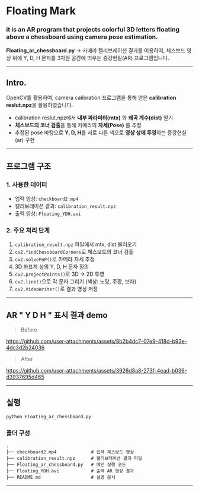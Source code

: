 
# Floating Mark
### it is an AR program that projects colorful 3D letters floating above a chessboard using camera pose estimation.

**Floating_ar_chessboard.py** 
-> 카메라 캘리브레이션 결과를 이용하여, 체스보드 영상 위에 Y, D, H 문자를 3차원 공간에 띄우는 증강현실(AR) 프로그램입니다.

---

## Intro.
 OpenCV를 활용하여, 
 camera calibration 프로그램을 통해 얻은 **calibration reslut.npz**을 활용하였습니다. 
- calibration reslut.npz에서 **내부 파라미터(mtx)** 와 **왜곡 계수(dist)** 얻기 
- **체스보드의 코너 검출**을 통해 카메라의 **자세(Pose)** 를 추정
- 추정된 pose 바탕으로 **Y, D, H**를 서로 다른 색으로 **영상 상에 투영**하는 증강현실(ar) 구현

---

## 프로그램 구조

### 1. 사용한 데이터
- 입력 영상: `checkboard2.mp4`
- 캘리브레이션 결과: `calibration_result.npz`
- 출력 영상: `Floating_YDH.avi`

### 2. 주요 처리 단계
1. `calibration_result.npz` 파일에서 mtx, dist 불러오기
2. `cv2.findChessboardCorners`로 체스보드의 코너 검출
3. `cv2.solvePnP()`로 카메라 자세 추정
4. 3D 좌표계 상의 Y, D, H 문자 정의
5. `cv2.projectPoints()`로 3D → 2D 투영
6. `cv2.line()`으로 각 문자 그리기 (색상: 노랑, 주황, 보라)
7. `cv2.VideoWriter()`로 결과 영상 저장

---

## AR " Y D H " 표시 결과 demo
> Before

https://github.com/user-attachments/assets/8b2b4dc7-07e9-418d-b93e-4dc3d2b24036

> After


https://github.com/user-attachments/assets/3926d8a8-273f-4ead-b036-d3937695d465


---

## 실행
```bash
python Floating_ar_chessboard.py
```

### 폴더 구성
```
.
├── checkboard2.mp4             # 입력 체스보드 영상
├── calibration_result.npz      # 캘리브레이션 결과 파일
├── Floating_ar_chessboard.py   # 메인 실행 코드
├── Floating_YDH.avi            # 출력 AR 영상 결과
├── README.md                   # 설명 문서
```

---
